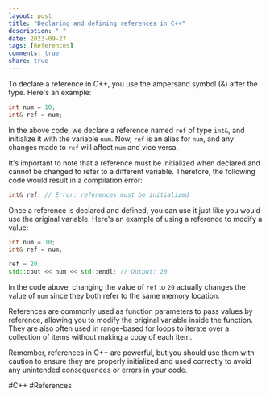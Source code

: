 ```yaml
---
layout: post
title: "Declaring and defining references in C++"
description: " "
date: 2023-09-27
tags: [References]
comments: true
share: true
---
```


To declare a reference in C++, you use the ampersand symbol (&) after the type. Here's an example:

```cpp
int num = 10;
int& ref = num;
```

In the above code, we declare a reference named `ref` of type `int&`, and initialize it with the variable `num`. Now, `ref` is an alias for `num`, and any changes made to `ref` will affect `num` and vice versa.

It's important to note that a reference must be initialized when declared and cannot be changed to refer to a different variable. Therefore, the following code would result in a compilation error:

```cpp
int& ref; // Error: references must be initialized
```

Once a reference is declared and defined, you can use it just like you would use the original variable. Here's an example of using a reference to modify a value:

```cpp
int num = 10;
int& ref = num;

ref = 20;
std::cout << num << std::endl; // Output: 20
```

In the code above, changing the value of `ref` to `20` actually changes the value of `num` since they both refer to the same memory location.

References are commonly used as function parameters to pass values by reference, allowing you to modify the original variable inside the function. They are also often used in range-based for loops to iterate over a collection of items without making a copy of each item.

Remember, references in C++ are powerful, but you should use them with caution to ensure they are properly initialized and used correctly to avoid any unintended consequences or errors in your code.

#C++ #References